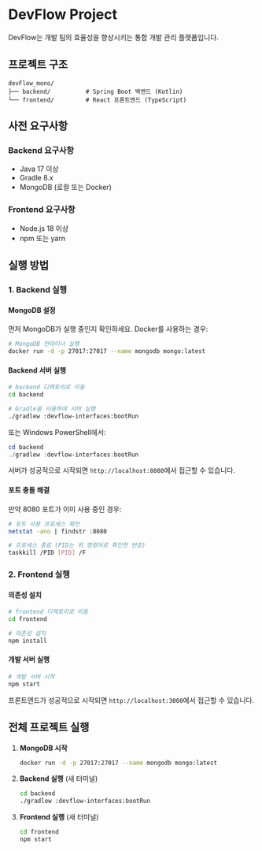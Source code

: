 # DevFlow Project

DevFlow는 개발 팀의 효율성을 향상시키는 통합 개발 관리 플랫폼입니다.

## 프로젝트 구조

```
devFlow_mono/
├── backend/          # Spring Boot 백엔드 (Kotlin)
└── frontend/         # React 프론트엔드 (TypeScript)
```

## 사전 요구사항

### Backend 요구사항
- Java 17 이상
- Gradle 8.x
- MongoDB (로컬 또는 Docker)

### Frontend 요구사항
- Node.js 18 이상
- npm 또는 yarn

## 실행 방법

### 1. Backend 실행

#### MongoDB 설정
먼저 MongoDB가 실행 중인지 확인하세요. Docker를 사용하는 경우:

```bash
# MongoDB 컨테이너 실행
docker run -d -p 27017:27017 --name mongodb mongo:latest
```

#### Backend 서버 실행
```bash
# backend 디렉토리로 이동
cd backend

# Gradle을 사용하여 서버 실행
./gradlew :devflow-interfaces:bootRun
```

또는 Windows PowerShell에서:
```powershell
cd backend
./gradlew :devflow-interfaces:bootRun
```

서버가 성공적으로 시작되면 `http://localhost:8080`에서 접근할 수 있습니다.

#### 포트 충돌 해결
만약 8080 포트가 이미 사용 중인 경우:

```bash
# 포트 사용 프로세스 확인
netstat -ano | findstr :8080

# 프로세스 종료 (PID는 위 명령어로 확인한 번호)
taskkill /PID [PID] /F
```

### 2. Frontend 실행

#### 의존성 설치
```bash
# frontend 디렉토리로 이동
cd frontend

# 의존성 설치
npm install
```

#### 개발 서버 실행
```bash
# 개발 서버 시작
npm start
```

프론트엔드가 성공적으로 시작되면 `http://localhost:3000`에서 접근할 수 있습니다.

## 전체 프로젝트 실행

1. **MongoDB 시작**
   ```bash
   docker run -d -p 27017:27017 --name mongodb mongo:latest
   ```

2. **Backend 실행** (새 터미널)
   ```bash
   cd backend
   ./gradlew :devflow-interfaces:bootRun
   ```

3. **Frontend 실행** (새 터미널)
   ```bash
   cd frontend
   npm start
   ```
